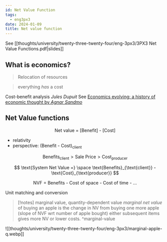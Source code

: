 ```yaml
---
id: Net Value Function
tags:
  - eng3px3
date: 2024-01-09
title: Net value function
---
```


See [[thoughts/university/twenty-three-twenty-four/eng-3px3/3PX3 Net Value Functions.pdf|slides]]

## What is economics?

> Relocation of resources

> everything _has_ a cost

Cost-benefit analysis
_Jules Dupuit_ See [Economics evolving: a history of economic thought by _Agnar Sandmo_](https://press.princeton.edu/books/paperback/9780691148427/economics-evolving)

## Net Value functions

$$
\text{Net value = [Benefit] - [Cost]}
$$

- relativity
- perspective: $\text{(Benefit - Cost)}_{\text{client}}$

$$
\text{Benefits}_{\text{client}} > \text{Sale Price} > \text{Cost}_{\text{producer}}
$$

$$
\text{System Net Value =} \space \text{Benefits}_{\text{client}} - \text{Cost}_{\text{producer}}
$$

$$
\text{NVF = Benefits - Cost of space - Cost of time - ...}
$$

Unit matching and conversion

> [!notes] marginal value, quantity-dependent value
> _marginal net value_ of buying an apple is the change in NV from buying one more apple (slope of NVF wrt number of apple bought) either subsequent items gives more NV or lower costs. ^marginal-value

![[thoughts/university/twenty-three-twenty-four/eng-3px3/marginal-apple-q.webp]]
